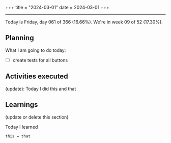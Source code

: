 +++
title = "2024-03-01"
date = 2024-03-01
+++

---

Today is Friday, day 061 of 366 (16.66%). We're in week 09 of 52 (17.30%).

## Planning

What I am going to do today:

- [ ] create tests for all buttons

## Activities executed

(update): Today I did this and that

## Learnings

(update or delete this section)

Today I learned
```
this = that
```
